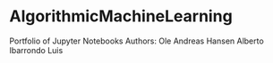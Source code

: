 # AlgorithmicMachineLearning
Portfolio of Jupyter Notebooks
Authors:  Ole Andreas Hansen 
          Alberto Ibarrondo Luis
